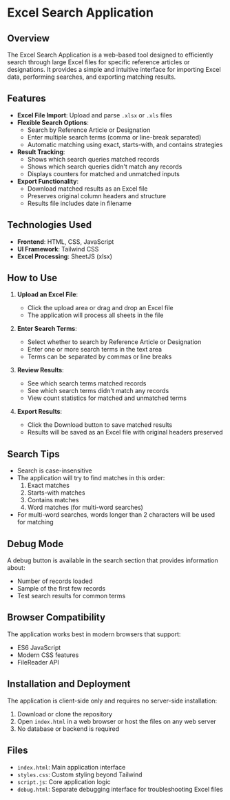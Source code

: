 # Excel Search Application

## Overview

The Excel Search Application is a web-based tool designed to efficiently search through large Excel files for specific reference articles or designations. It provides a simple and intuitive interface for importing Excel data, performing searches, and exporting matching results.

## Features

- **Excel File Import**: Upload and parse `.xlsx` or `.xls` files
- **Flexible Search Options**:
  - Search by Reference Article or Designation
  - Enter multiple search terms (comma or line-break separated)
  - Automatic matching using exact, starts-with, and contains strategies
- **Result Tracking**:
  - Shows which search queries matched records
  - Shows which search queries didn't match any records
  - Displays counters for matched and unmatched inputs
- **Export Functionality**:
  - Download matched results as an Excel file
  - Preserves original column headers and structure
  - Results file includes date in filename

## Technologies Used

- **Frontend**: HTML, CSS, JavaScript
- **UI Framework**: Tailwind CSS
- **Excel Processing**: SheetJS (xlsx)

## How to Use

1. **Upload an Excel File**:
   - Click the upload area or drag and drop an Excel file
   - The application will process all sheets in the file

2. **Enter Search Terms**:
   - Select whether to search by Reference Article or Designation
   - Enter one or more search terms in the text area
   - Terms can be separated by commas or line breaks

3. **Review Results**:
   - See which search terms matched records
   - See which search terms didn't match any records
   - View count statistics for matched and unmatched terms

4. **Export Results**:
   - Click the Download button to save matched results
   - Results will be saved as an Excel file with original headers preserved

## Search Tips

- Search is case-insensitive
- The application will try to find matches in this order:
  1. Exact matches
  2. Starts-with matches
  3. Contains matches
  4. Word matches (for multi-word searches)
- For multi-word searches, words longer than 2 characters will be used for matching

## Debug Mode

A debug button is available in the search section that provides information about:
- Number of records loaded
- Sample of the first few records
- Test search results for common terms

## Browser Compatibility

The application works best in modern browsers that support:
- ES6 JavaScript
- Modern CSS features
- FileReader API

## Installation and Deployment

The application is client-side only and requires no server-side installation:

1. Download or clone the repository
2. Open `index.html` in a web browser or host the files on any web server
3. No database or backend is required

## Files

- `index.html`: Main application interface
- `styles.css`: Custom styling beyond Tailwind
- `script.js`: Core application logic
- `debug.html`: Separate debugging interface for troubleshooting Excel files
